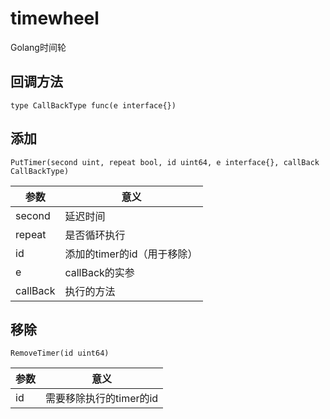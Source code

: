 # timewheel
Golang时间轮

## 回调方法

```Golang
type CallBackType func(e interface{})
```

## 添加

```Golang
PutTimer(second uint, repeat bool, id uint64, e interface{}, callBack CallBackType)
```

参数 | 意义
--- | ---
second | 延迟时间
repeat | 是否循环执行
id | 添加的timer的id（用于移除）
e | callBack的实参
callBack | 执行的方法

## 移除

```Golang
RemoveTimer(id uint64)
```

参数 | 意义
--- | ---
id | 需要移除执行的timer的id
